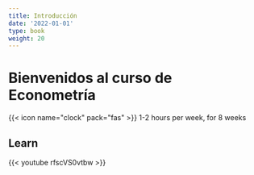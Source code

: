 ```yaml
---
title: Introducción
date: '2022-01-01'
type: book
weight: 20
---
```


# Bienvenidos al curso de Econometría

<!--more-->

{{< icon name="clock" pack="fas" >}} 1-2 hours per week, for 8 weeks

## Learn

{{< youtube rfscVS0vtbw >}}

